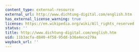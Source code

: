 ```yaml
---
content_type: external-resource
external_url: http://www.dichtung-digital.com/english.htm
has_external_license_warning: true
license: https://en.wikipedia.org/wiki/All_rights_reserved
status: ''
title: http://www.dichtung-digital.com/english.htm
uid: 11b3acfa-d840-4f58-95dd-b36a4ece279a
wayback_url: ''
---
```

